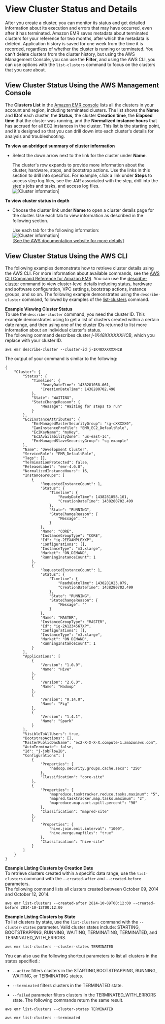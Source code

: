 # View Cluster Status and Details<a name="emr-manage-view-clusters"></a>

After you create a cluster, you can monitor its status and get detailed information about its execution and errors that may have occurred, even after it has terminated\. Amazon EMR saves metadata about terminated clusters for your reference for two months, after which the metadata is deleted\. Application history is saved for one week from the time it is recorded, regardless of whether the cluster is running or terminated\. You can't delete clusters from the cluster history, but using the AWS Management Console, you can use the **Filter**, and using the AWS CLI, you can use options with the `list-clusters` command to focus on the clusters that you care about\.

## View Cluster Status Using the AWS Management Console<a name="emr-view-cluster-console"></a>

The **Clusters List** in the [Amazon EMR console](https://console.aws.amazon.com//elasticmapreduce/home) lists all the clusters in your account and region, including terminated clusters\. The list shows the **Name** and **ID**of each cluster, the **Status**, the cluster **Creation time**, the **Elapsed time** that the cluster was running, and the **Normalized instance hours** that has accrued for all EC2 instances in the cluster\. This list is the starting point, and it's designed so that you can drill down into each cluster's details for analysis and troubleshooting\.

**To view an abridged summary of cluster information**

+ Select the down arrow next to the link for the cluster under **Name**\.

  The cluster's row expands to provide more information about the cluster, hardware, steps, and bootstrap actions\. Use the links in this section to drill into specifics\. For example, click a link under **Steps** to access step log files, see the JAR associated with the step, drill into the step's jobs and tasks, and access log files\.  
![\[Cluster information\]](http://docs.aws.amazon.com/emr/latest/ManagementGuide/images/expanded-row.png)

**To view cluster status in depth**

+ Choose the cluster link under **Name** to open a cluster details page for the cluster\. Use each tab to view information as described in the following section\.

  Use each tab for the following information:  
![\[Cluster information\]](http://docs.aws.amazon.com/emr/latest/ManagementGuide/images/viewcluster_summary.png)    
[\[See the AWS documentation website for more details\]](http://docs.aws.amazon.com/emr/latest/ManagementGuide/emr-manage-view-clusters.html)

## View Cluster Status Using the AWS CLI<a name="view-cluser-cli"></a>

The following examples demonstrate how to retrieve cluster details using the AWS CLI\. For more information about available commands, see the [AWS CLI Command Reference for Amazon EMR](http://docs.aws.amazon.com/cli/latest/reference/emr)\. You can use the [describe\-cluster](http://docs.aws.amazon.com/cli/latest/reference/emr/describe-cluster.html) command to view cluster\-level details including status, hardware and software configuration, VPC settings, bootstrap actions, instance groups, and so on\. The following example demonstrates using the `describe-cluster` command, followed by examples of the [list\-clusters](http://docs.aws.amazon.com/cli/latest/reference/emr/describe-cluster.html) command\.

**Example Viewing Cluster Status**  
To use the `describe-cluster` command, you need the cluster ID\. This example demonstrates using to get a list of clusters created within a certain date range, and then using one of the cluster IDs returned to list more information about an individual cluster's status\.  
The following command describes cluster *j\-1K48XXXXXXHCB*, which you replace with your cluster ID\.  

```
aws emr describe-cluster --cluster-id j-1K48XXXXXXHCB
```
The output of your command is similar to the following:  

```
{
    "Cluster": {
        "Status": {
            "Timeline": {
                "ReadyDateTime": 1438281058.061, 
                "CreationDateTime": 1438280702.498
            }, 
            "State": "WAITING", 
            "StateChangeReason": {
                "Message": "Waiting for steps to run"
            }
        }, 
        "Ec2InstanceAttributes": {
            "EmrManagedMasterSecurityGroup": "sg-cXXXXX0", 
            "IamInstanceProfile": "EMR_EC2_DefaultRole", 
            "Ec2KeyName": "myKey", 
            "Ec2AvailabilityZone": "us-east-1c", 
            "EmrManagedSlaveSecurityGroup": "sg-example"
        }, 
        "Name": "Development Cluster", 
        "ServiceRole": "EMR_DefaultRole", 
        "Tags": [], 
        "TerminationProtected": false, 
        "ReleaseLabel": "emr-4.0.0", 
        "NormalizedInstanceHours": 16, 
        "InstanceGroups": [
            {
                "RequestedInstanceCount": 1, 
                "Status": {
                    "Timeline": {
                        "ReadyDateTime": 1438281058.101, 
                        "CreationDateTime": 1438280702.499
                    }, 
                    "State": "RUNNING", 
                    "StateChangeReason": {
                        "Message": ""
                    }
                }, 
                "Name": "CORE", 
                "InstanceGroupType": "CORE", 
                "Id": "ig-2EEXAMPLEXXP", 
                "Configurations": [], 
                "InstanceType": "m3.xlarge", 
                "Market": "ON_DEMAND", 
                "RunningInstanceCount": 1
            }, 
            {
                "RequestedInstanceCount": 1, 
                "Status": {
                    "Timeline": {
                        "ReadyDateTime": 1438281023.879, 
                        "CreationDateTime": 1438280702.499
                    }, 
                    "State": "RUNNING", 
                    "StateChangeReason": {
                        "Message": ""
                    }
                }, 
                "Name": "MASTER", 
                "InstanceGroupType": "MASTER", 
                "Id": "ig-2A1234567XP", 
                "Configurations": [], 
                "InstanceType": "m3.xlarge", 
                "Market": "ON_DEMAND", 
                "RunningInstanceCount": 1
            }
        ], 
        "Applications": [
            {
                "Version": "1.0.0", 
                "Name": "Hive"
            }, 
            {
                "Version": "2.6.0", 
                "Name": "Hadoop"
            }, 
            {
                "Version": "0.14.0", 
                "Name": "Pig"
            }, 
            {
                "Version": "1.4.1", 
                "Name": "Spark"
            }
        ], 
        "VisibleToAllUsers": true, 
        "BootstrapActions": [], 
        "MasterPublicDnsName": "ec2-X-X-X-X.compute-1.amazonaws.com", 
        "AutoTerminate": false, 
        "Id": "j-jobFlowID", 
        "Configurations": [
            {
                "Properties": {
                    "hadoop.security.groups.cache.secs": "250"
                }, 
                "Classification": "core-site"
            }, 
            {
                "Properties": {
                    "mapreduce.tasktracker.reduce.tasks.maximum": "5", 
                    "mapred.tasktracker.map.tasks.maximum": "2", 
                    "mapreduce.map.sort.spill.percent": "90"
                }, 
                "Classification": "mapred-site"
            }, 
            {
                "Properties": {
                    "hive.join.emit.interval": "1000", 
                    "hive.merge.mapfiles": "true"
                }, 
                "Classification": "hive-site"
            }
        ]
    }
}
```

**Example Listing Clusters by Creation Date**  
To retrieve clusters created within a specific data range, use the `list-clusters` command with the `--created-after` and `--created-before` parameters\.  
The following command lists all clusters created between October 09, 2014 and October 12, 2014\.  

```
aws emr list-clusters --created-after 2014-10-09T00:12:00 --created-before 2014-10-12T00:12:00
```

**Example Listing Clusters by State**  
To list clusters by state, use the `list-clusters` command with the `--cluster-states` parameter\. Valid cluster states include: STARTING, BOOTSTRAPPING, RUNNING, WAITING, TERMINATING, TERMINATED, and TERMINATED\_WITH\_ERRORS\.   

```
aws emr list-clusters --cluster-states TERMINATED
```
You can also use the following shortcut parameters to list all clusters in the states specified\.:  

+ `--active` filters clusters in the STARTING,BOOTSTRAPPING, RUNNING, WAITING, or TERMINATING states\.

+ `--terminated` filters clusters in the TERMINATED state\.

+ `--failed` parameter filters clusters in the TERMINATED\_WITH\_ERRORS state\.
The following commands return the same result\.  

```
aws emr list-clusters --cluster-states TERMINATED
```

```
aws emr list-clusters --terminated
```